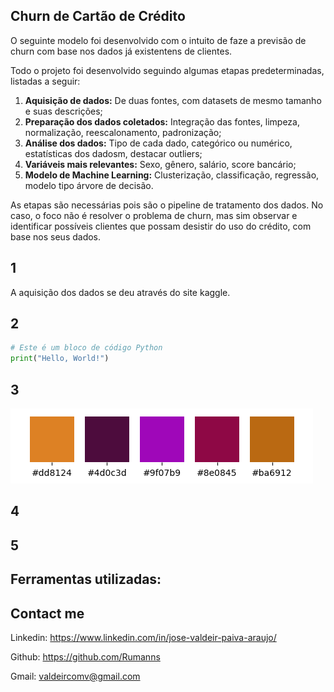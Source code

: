 ## Churn de Cartão de Crédito

O seguinte modelo foi desenvolvido com o intuito de faze a previsão de churn com base nos dados já existentens de clientes.

Todo o projeto foi desenvolvido seguindo algumas etapas predeterminadas, listadas a seguir:

1. **Aquisição de dados:** De duas fontes, com datasets de mesmo tamanho e suas descrições;
2. **Preparação dos dados coletados:** Integração das fontes, limpeza, normalização, reescalonamento, padronização;
3. **Análise dos dados:** Tipo de cada dado, categórico ou numérico, estatísticas dos dadosm, destacar outliers;
4. **Variáveis mais relevantes:** Sexo, gênero, salário, score bancário;
5. **Modelo de Machine Learning:** Clusterização, classificação, regressão, modelo tipo árvore de decisão.

As etapas são necessárias pois são o pipeline de tratamento dos dados. No caso, o foco não é resolver o problema de churn, mas sim observar e identificar possíveis clientes que possam desistir do uso do crédito, com base nos seus dados.

## 1
A aquisição dos dados se deu através do site kaggle.

## 2
```python
# Este é um bloco de código Python
print("Hello, World!")
```

## 3
![Paleta de cores](img/color_palette.png)


## 4


## 5



## Ferramentas utilizadas:



## Contact me
Linkedin: https://www.linkedin.com/in/jose-valdeir-paiva-araujo/

Github: https://github.com/Rumanns

Gmail: valdeircomv@gmail.com



